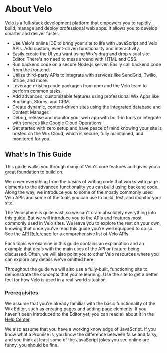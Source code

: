 # About Velo

Velo is a full-stack development platform that empowers you to rapidly build, manage and deploy professional web apps. It allows you to develop smarter and deliver faster.

-   Use Velo's online IDE to bring your site to life with JavaScript and Velo APIs. Add custom, event-driven functionality and interactivity.
-   Easily create the UI you want using Wix's drag and drop visual site Editor. There's no need to mess around with HTML and CSS.
-   Run backend code on a secure Node.js server. Easily call backend code from the frontend.
-   Utilize third-party APIs to integrate with services like SendGrid, Twilio, Stripe, and more.
-   Leverage existing code packages from npm and the Velo team to perform common tasks.
-   Add advanced, customizable features using professional Wix Apps like Bookings, Stores, and CRM. 
-   Create dynamic, content-driven sites using the integrated database and Content Manager.
-   Debug, release and monitor your web app with built-in tools or integrate with services like Google Cloud Operations.
-   Get started with zero setup and have peace of mind knowing your site is hosted on the Wix Cloud, which is secure, fully maintained, and monitored for you.

## What's In This Guide

This guide walks you through many of Velo's core features and gives you a great foundation to build on.

We cover everything from the basics of writing code that works with page elements to the advanced functionality you can build using backend code. Along the way, we introduce you to some of the mostly commonly used Velo APIs and some of the tools you can use to build, test, and monitor your site.

The Velosphere is quite vast, so we can't cram absolutely everything into this guide. But we will introduce you to the APIs and features most commonly used in Velo sites. We leave you to explore the rest on your own, knowing that once you've read this guide you're well equipped to do so. See the [API Reference](https://www.wix.com/velo/reference) for a comprehensive list of Velo APIs.

Each topic we examine in this guide contains an explanation and an example that deals with the main uses of the API or feature being discussed. Often, we will also point you to other Velo resources where you can explore any details we've omitted here.

Throughout the guide we will also use a fully-built, functioning site to demonstrate the concepts that you're learning. Use the site to get a better feel for how Velo is used in a real-world situation. 

### Prerequisites

We assume that you're already familiar with the basic functionality of the Wix Editor, such as creating pages and adding page elements. If you haven't been introduced to the Editor yet, you can read all about it in the [Help Center](https://support.wix.com/en/the-wix-editor/editor-basics).

We also assume that you have a working knowledge of JavaScript. If you know what a Promise is, you know the difference between false and falsy, and you think at least some of the JavaScript jokes you see online are funny, you should be fine.